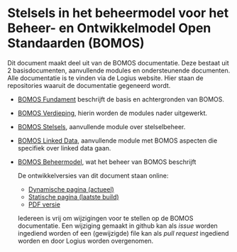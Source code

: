 # Stelsels in het beheermodel voor het Beheer- en Ontwikkelmodel Open Standaarden (BOMOS)

Dit document maakt deel uit van de BOMOS documentatie. Deze bestaat uit
2 basisdocumenten, aanvullende modules en ondersteunende documenten. Alle
documentatie is te vinden via de Logius website. Hier staan de repositories
waaruit de documentatie gegeneerd wordt.
- [BOMOS Fundament](https://www.github.com/Logius-standaarden/BOMOS-Fundament)
  beschrijft de basis en achtergronden van BOMOS.
- [BOMOS Verdieping](https://www.github.com/Logius-standaarden/BOMOS-Verdieping),
  hierin worden de modules nader uitgewerkt.
- [BOMOS Stelsels](https://www.github.com/Logius-standaarden/BOMOS-Stelsels),
  aanvullende module over stelselbeheer.
- [BOMOS Linked Data](https://www.github.com/Logius-standaarden/BOMOS-LinkedData),
  aanvullende module met BOMOS aspecten die specifiek over linked data gaan.
- [BOMOS Beheermodel](https://www.github.com/Logius-standaarden/BOMOS-Beheermodel),
  wat het beheer van BOMOS beschrijft

  De ontwikkelversies van dit document staan online:
  - [Dynamische pagina (actueel)](https://Logius-standaarden.github.io/BOMOS-Stelsels/index.html)
  - [Statische pagina (laatste build)](https://Logius-standaarden.github.io/BOMOS-Stelsels/snapshot.html)
  - [PDF versie](https://logius-standaarden.github.io/BOMOS-Fundament/BOMOS-Stelsels.pdf)

  Iedereen is vrij om wijzigingen voor te stellen op de BOMOS documentatie.
  Een wijziging gemaakt in github kan als _issue_ worden ingediend worden of
  een (gewijzigde) file kan als _pull request_ ingediend worden
  en door Logius worden overgenomen.
